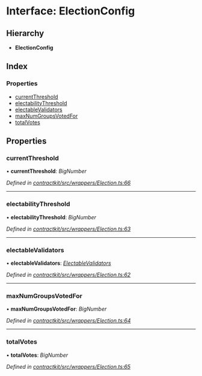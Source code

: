 # Interface: ElectionConfig

## Hierarchy

* **ElectionConfig**

## Index

### Properties

* [currentThreshold](_contractkit_src_wrappers_election_.electionconfig.md#currentthreshold)
* [electabilityThreshold](_contractkit_src_wrappers_election_.electionconfig.md#electabilitythreshold)
* [electableValidators](_contractkit_src_wrappers_election_.electionconfig.md#electablevalidators)
* [maxNumGroupsVotedFor](_contractkit_src_wrappers_election_.electionconfig.md#maxnumgroupsvotedfor)
* [totalVotes](_contractkit_src_wrappers_election_.electionconfig.md#totalvotes)

## Properties

###  currentThreshold

• **currentThreshold**: *BigNumber*

*Defined in [contractkit/src/wrappers/Election.ts:66](https://github.com/celo-org/celo-monorepo/blob/master/packages/contractkit/src/wrappers/Election.ts#L66)*

___

###  electabilityThreshold

• **electabilityThreshold**: *BigNumber*

*Defined in [contractkit/src/wrappers/Election.ts:63](https://github.com/celo-org/celo-monorepo/blob/master/packages/contractkit/src/wrappers/Election.ts#L63)*

___

###  electableValidators

• **electableValidators**: *[ElectableValidators](_contractkit_src_wrappers_election_.electablevalidators.md)*

*Defined in [contractkit/src/wrappers/Election.ts:62](https://github.com/celo-org/celo-monorepo/blob/master/packages/contractkit/src/wrappers/Election.ts#L62)*

___

###  maxNumGroupsVotedFor

• **maxNumGroupsVotedFor**: *BigNumber*

*Defined in [contractkit/src/wrappers/Election.ts:64](https://github.com/celo-org/celo-monorepo/blob/master/packages/contractkit/src/wrappers/Election.ts#L64)*

___

###  totalVotes

• **totalVotes**: *BigNumber*

*Defined in [contractkit/src/wrappers/Election.ts:65](https://github.com/celo-org/celo-monorepo/blob/master/packages/contractkit/src/wrappers/Election.ts#L65)*
